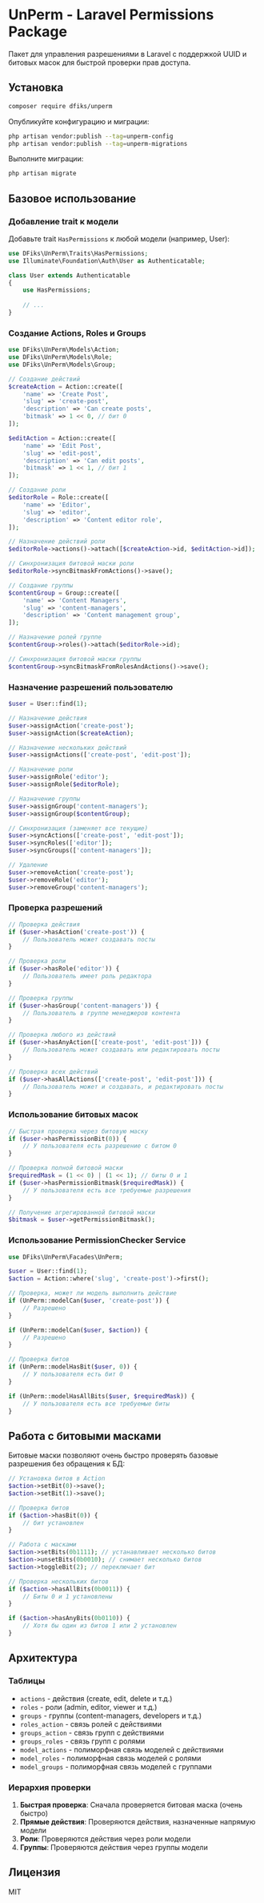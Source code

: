 # UnPerm - Laravel Permissions Package

Пакет для управления разрешениями в Laravel с поддержкой UUID и битовых масок для быстрой проверки прав доступа.

## Установка

```bash
composer require dfiks/unperm
```

Опубликуйте конфигурацию и миграции:

```bash
php artisan vendor:publish --tag=unperm-config
php artisan vendor:publish --tag=unperm-migrations
```

Выполните миграции:

```bash
php artisan migrate
```

## Базовое использование

### Добавление trait к модели

Добавьте trait `HasPermissions` к любой модели (например, User):

```php
use DFiks\UnPerm\Traits\HasPermissions;
use Illuminate\Foundation\Auth\User as Authenticatable;

class User extends Authenticatable
{
    use HasPermissions;
    
    // ...
}
```

### Создание Actions, Roles и Groups

```php
use DFiks\UnPerm\Models\Action;
use DFiks\UnPerm\Models\Role;
use DFiks\UnPerm\Models\Group;

// Создание действий
$createAction = Action::create([
    'name' => 'Create Post',
    'slug' => 'create-post',
    'description' => 'Can create posts',
    'bitmask' => 1 << 0, // бит 0
]);

$editAction = Action::create([
    'name' => 'Edit Post',
    'slug' => 'edit-post',
    'description' => 'Can edit posts',
    'bitmask' => 1 << 1, // бит 1
]);

// Создание роли
$editorRole = Role::create([
    'name' => 'Editor',
    'slug' => 'editor',
    'description' => 'Content editor role',
]);

// Назначение действий роли
$editorRole->actions()->attach([$createAction->id, $editAction->id]);

// Синхронизация битовой маски роли
$editorRole->syncBitmaskFromActions()->save();

// Создание группы
$contentGroup = Group::create([
    'name' => 'Content Managers',
    'slug' => 'content-managers',
    'description' => 'Content management group',
]);

// Назначение ролей группе
$contentGroup->roles()->attach($editorRole->id);

// Синхронизация битовой маски группы
$contentGroup->syncBitmaskFromRolesAndActions()->save();
```

### Назначение разрешений пользователю

```php
$user = User::find(1);

// Назначение действия
$user->assignAction('create-post');
$user->assignAction($createAction);

// Назначение нескольких действий
$user->assignActions(['create-post', 'edit-post']);

// Назначение роли
$user->assignRole('editor');
$user->assignRole($editorRole);

// Назначение группы
$user->assignGroup('content-managers');
$user->assignGroup($contentGroup);

// Синхронизация (заменяет все текущие)
$user->syncActions(['create-post', 'edit-post']);
$user->syncRoles(['editor']);
$user->syncGroups(['content-managers']);

// Удаление
$user->removeAction('create-post');
$user->removeRole('editor');
$user->removeGroup('content-managers');
```

### Проверка разрешений

```php
// Проверка действия
if ($user->hasAction('create-post')) {
    // Пользователь может создавать посты
}

// Проверка роли
if ($user->hasRole('editor')) {
    // Пользователь имеет роль редактора
}

// Проверка группы
if ($user->hasGroup('content-managers')) {
    // Пользователь в группе менеджеров контента
}

// Проверка любого из действий
if ($user->hasAnyAction(['create-post', 'edit-post'])) {
    // Пользователь может создавать или редактировать посты
}

// Проверка всех действий
if ($user->hasAllActions(['create-post', 'edit-post'])) {
    // Пользователь может и создавать, и редактировать посты
}
```

### Использование битовых масок

```php
// Быстрая проверка через битовую маску
if ($user->hasPermissionBit(0)) {
    // У пользователя есть разрешение с битом 0
}

// Проверка полной битовой маски
$requiredMask = (1 << 0) | (1 << 1); // биты 0 и 1
if ($user->hasPermissionBitmask($requiredMask)) {
    // У пользователя есть все требуемые разрешения
}

// Получение агрегированной битовой маски
$bitmask = $user->getPermissionBitmask();
```

### Использование PermissionChecker Service

```php
use DFiks\UnPerm\Facades\UnPerm;

$user = User::find(1);
$action = Action::where('slug', 'create-post')->first();

// Проверка, может ли модель выполнить действие
if (UnPerm::modelCan($user, 'create-post')) {
    // Разрешено
}

if (UnPerm::modelCan($user, $action)) {
    // Разрешено
}

// Проверка битов
if (UnPerm::modelHasBit($user, 0)) {
    // У пользователя есть бит 0
}

if (UnPerm::modelHasAllBits($user, $requiredMask)) {
    // У пользователя есть все требуемые биты
}
```

## Работа с битовыми масками

Битовые маски позволяют очень быстро проверять базовые разрешения без обращения к БД:

```php
// Установка битов в Action
$action->setBit(0)->save();
$action->setBit(1)->save();

// Проверка битов
if ($action->hasBit(0)) {
    // бит установлен
}

// Работа с масками
$action->setBits(0b1111); // устанавливает несколько битов
$action->unsetBits(0b0010); // снимает несколько битов
$action->toggleBit(2); // переключает бит

// Проверка нескольких битов
if ($action->hasAllBits(0b0011)) {
    // Биты 0 и 1 установлены
}

if ($action->hasAnyBits(0b0110)) {
    // Хотя бы один из битов 1 или 2 установлен
}
```

## Архитектура

### Таблицы

- `actions` - действия (create, edit, delete и т.д.)
- `roles` - роли (admin, editor, viewer и т.д.)
- `groups` - группы (content-managers, developers и т.д.)
- `roles_action` - связь ролей с действиями
- `groups_action` - связь групп с действиями
- `groups_roles` - связь групп с ролями
- `model_actions` - полиморфная связь моделей с действиями
- `model_roles` - полиморфная связь моделей с ролями
- `model_groups` - полиморфная связь моделей с группами

### Иерархия проверки

1. **Быстрая проверка**: Сначала проверяется битовая маска (очень быстро)
2. **Прямые действия**: Проверяются действия, назначенные напрямую модели
3. **Роли**: Проверяются действия через роли модели
4. **Группы**: Проверяются действия через группы модели

## Лицензия

MIT

